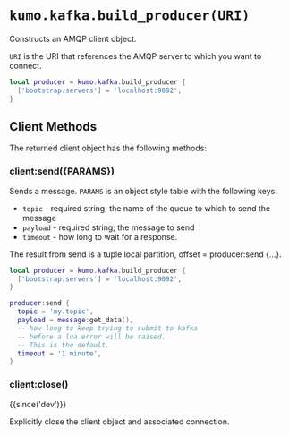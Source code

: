# `kumo.kafka.build_producer(URI)`

Constructs an AMQP client object.

`URI` is the URI that references the AMQP server to which you want to connect.

```lua
local producer = kumo.kafka.build_producer {
  ['bootstrap.servers'] = 'localhost:9092',
}
```

## Client Methods

The returned client object has the following methods:

### client:send({PARAMS})

Sends a message. `PARAMS` is an object style table with the
following keys:

* `topic` - required string; the name of the queue to which to send the message
* `payload` - required string; the message to send
* `timeout` - how long to wait for a response.

The result from send is a tuple local partition, offset = producer:send {...}.

```lua
local producer = kumo.kafka.build_producer {
  ['bootstrap.servers'] = 'localhost:9092',
}

producer:send {
  topic = 'my.topic',
  payload = message:get_data(),
  -- how long to keep trying to submit to kafka
  -- before a lua error will be raised.
  -- This is the default.
  timeout = '1 minute',
}
```

### client:close()

{{since('dev')}}

Explicitly close the client object and associated connection.
